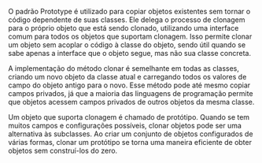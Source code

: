 O padrão Prototype é utilizado para copiar objetos existentes sem tornar o código dependente de suas classes. Ele delega o processo de clonagem para o próprio objeto que está sendo clonado, utilizando uma interface comum para todos os objetos que suportam clonagem. Isso permite clonar um objeto sem acoplar o código à classe do objeto, sendo útil quando se sabe apenas a interface que o objeto segue, mas não sua classe concreta.

A implementação do método clonar é semelhante em todas as classes, criando um novo objeto da classe atual e carregando todos os valores de campo do objeto antigo para o novo. Esse método pode até mesmo copiar campos privados, já que a maioria das linguagens de programação permite que objetos acessem campos privados de outros objetos da mesma classe.

Um objeto que suporta clonagem é chamado de protótipo. Quando se tem muitos campos e configurações possíveis, clonar objetos pode ser uma alternativa às subclasses. Ao criar um conjunto de objetos configurados de várias formas, clonar um protótipo se torna uma maneira eficiente de obter objetos sem construí-los do zero.





